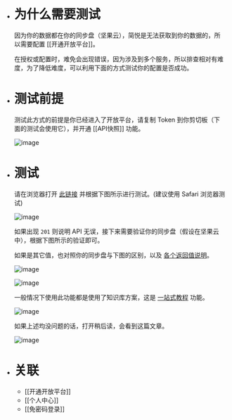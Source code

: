 - # 为什么需要测试
  
  因为你的数据都在你的同步盘（坚果云），简悦是无法获取到你的数据的，所以需要配置 [[开通开放平台]]。
  
  在授权或配置时，难免会出现错误，因为涉及到多个服务，所以排查相对有难度，为了降低难度，可以利用下面的方式测试你的配置是否成功。
- # 测试前提
  
   测试此方式的前提是你已经进入了开放平台，请复制 Token 到你剪切板（下面的测试会使用它），并开通 [[API快照]] 功能。
  
  ![image](https://user-images.githubusercontent.com/81074/140601704-53ec5538-3a3d-405b-bf14-e52044642e42.png)
- # 测试
  
   请在浏览器打开 [此链接](https://hoppscotch.io/?v=1&method=POST&endpoint=https://api-wrap.simpread.pro/api/service/webhook/***&body=%7B%22body%22:%22%7B%20%5C%22url%5C%22:%20%5C%22https://sspai.com/post/67074%5C%22%20%7D%22,%22contentType%22:%22text/plain%22%7D) 并根据下图所示进行测试。(建议使用 Safari 浏览器测试)
  
  ![image](https://user-images.githubusercontent.com/81074/140601869-ead234b5-2299-495d-bd7a-ddd59d902708.png)
  
   如果出现 `201` 则说明 API 无误，接下来需要验证你的同步盘（假设在坚果云中），根据下图所示的验证即可。
  
   如果是其它值，也对照你的同步盘与下图的区别，以及 [各个返回值说明](https://github.com/Kenshin/simpread/discussions/3020#discussioncomment-1598514)。
  
  ![image](https://user-images.githubusercontent.com/81074/140601992-864c1bba-d9df-4383-915a-640426f0ee0c.png)
  
  ![image](https://user-images.githubusercontent.com/81074/140602060-ddff2679-dea2-44e0-a50c-21393768e0ed.png)
  
   一般情况下使用此功能都是使用了知识库方案，这是 [一站式教程](https://www.yuque.com/kenshin/simpread/wkswh7) 功能。
  
  ![image](https://user-images.githubusercontent.com/81074/140602124-be6cd6b2-8578-44fc-92b7-09bc21111928.png)
  
   如果上述均没问题的话，打开稍后读，会看到这篇文章。
  
  ![image](https://user-images.githubusercontent.com/81074/140602269-a9d638c5-eb23-4ae7-966c-9dc07c27eadd.png)
- # 关联
	- [[开通开放平台]]
	- [[个人中心]]
	- [[免密码登录]]